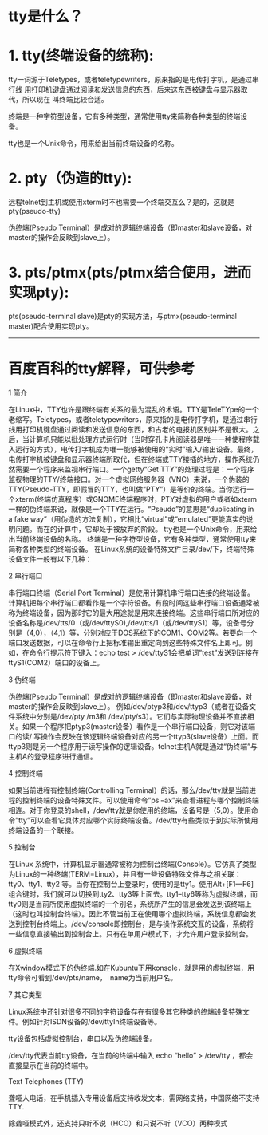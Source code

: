 # tty是什么？
    
# 1. tty(终端设备的统称):

tty一词源于Teletypes，或者teletypewriters，原来指的是电传打字机，是通过串行线
用打印机键盘通过阅读和发送信息的东西，后来这东西被键盘与显示器取代，所以现在
叫终端比较合适。

终端是一种字符型设备，它有多种类型，通常使用tty来简称各种类型的终端设备。

tty也是一个Unix命令，用来给出当前终端设备的名称。

# 2. pty（伪造的tty):

远程telnet到主机或使用xterm时不也需要一个终端交互么？是的，这就是pty(pseudo-tty)

伪终端(Pseudo Terminal）是成对的逻辑终端设备（即master和slave设备，对master的操作会反映到slave上）。

# 3. pts/ptmx(pts/ptmx结合使用，进而实现pty):

pts(pseudo-terminal slave)是pty的实现方法，与ptmx(pseudo-terminal master)配合使用实现pty。


--------------------------------------------------------------------------------

# 百度百科的tty解释，可供参考


1 简介

在Linux中，TTY也许是跟终端有关系的最为混乱的术语。TTY是TeleTYpe的一个老缩写。Teletypes，或者teletypewriters，原来指的是电传打字机，是通过串行线用打印机键盘通过阅读和发送信息的东西，和古老的电报机区别并不是很大。之后，当计算机只能以批处理方式运行时（当时穿孔卡片阅读器是唯一一种使程序载入运行的方式），电传打字机成为唯一能够被使用的“实时”输入/输出设备。最终，电传打字机被键盘和显示器终端所取代，但在终端或TTY接插的地方，操作系统仍然需要一个程序来监视串行端口。一个getty“Get TTY”的处理过程是：一个程序监视物理的TTY/终端接口。对一个虚拟网络服务器（VNC）来说，一个伪装的TTY(Pseudo-TTY，即假冒的TTY，也叫做“PTY”）是等价的终端。当你运行一个xterm(终端仿真程序）或GNOME终端程序时，PTY对虚拟的用户或者如xterm一样的伪终端来说，就像是一个TTY在运行。“Pseudo”的意思是“duplicating in a fake way”（用伪造的方法复制），它相比“virtual”或“emulated”更能真实的说明问题。而在的计算中，它却处于被放弃的阶段。
tty也是一个Unix命令，用来给出当前终端设备的名称。
终端是一种字符型设备，它有多种类型，通常使用tty来简称各种类型的终端设备。
在Linux系统的设备特殊文件目录/dev/下，终端特殊设备文件一般有以下几种：

2 串行端口

串行端口终端（Serial Port Terminal）是使用计算机串行端口连接的终端设备。计算机把每个串行端口都看作是一个字符设备。有段时间这些串行端口设备通常被称为终端设备，因为那时它的最大用途就是用来连接终端。这些串行端口所对应的设备名称是/dev/tts/0（或/dev/ttyS0),/dev/tts/1（或/dev/ttyS1）等，设备号分别是（4,0），（4,1）等，分别对应于DOS系统下的COM1、COM2等。若要向一个端口发送数据，可以在命令行上把标准输出重定向到这些特殊文件名上即可。例如，在命令行提示符下键入：echo test > /dev/ttyS1会把单词”test”发送到连接在ttyS1(COM2）端口的设备上。

3 伪终端

伪终端(Pseudo Terminal）是成对的逻辑终端设备（即master和slave设备，对master的操作会反映到slave上）。
例如/dev/ptyp3和/dev/ttyp3（或者在设备文件系统中分别是/dev/pty /m3和 /dev/pty/s3）。它们与实际物理设备并不直接相关。如果一个程序把ptyp3(master设备）看作是一个串行端口设备，则它对该端口的读/ 写操作会反映在该逻辑终端设备对应的另一个ttyp3(slave设备）上面。而ttyp3则是另一个程序用于读写操作的逻辑设备。telnet主机A就是通过“伪终端”与主机A的登录程序进行通信。

4 控制终端

如果当前进程有控制终端(Controlling Terminal）的话，那么/dev/tty就是当前进程的控制终端的设备特殊文件。可以使用命令”ps –ax”来查看进程与哪个控制终端相连。对于你登录的shell，/dev/tty就是你使用的终端，设备号是（5,0）。使用命令”tty”可以查看它具体对应哪个实际终端设备。/dev/tty有些类似于到实际所使用终端设备的一个联接。

5 控制台

在Linux 系统中，计算机显示器通常被称为控制台终端(Console）。它仿真了类型为Linux的一种终端(TERM=Linux），并且有一些设备特殊文件与之相关联：tty0、tty1、tty2 等。当你在控制台上登录时，使用的是tty1。使用Alt+[F1—F6]组合键时，我们就可以切换到tty2、tty3等上面去。tty1–tty6等称为虚拟终端，而tty0则是当前所使用虚拟终端的一个别名，系统所产生的信息会发送到该终端上（这时也叫控制台终端）。因此不管当前正在使用哪个虚拟终端，系统信息都会发送到控制台终端上。/dev/console即控制台，是与操作系统交互的设备，系统将一些信息直接输出到控制台上。只有在单用户模式下，才允许用户登录控制台。

6 虚拟终端

在Xwindow模式下的伪终端.如在Kubuntu下用konsole，就是用的虚拟终端，用tty命令可看到/dev/pts/name，　name为当前用户名。

7 其它类型

Linux系统中还针对很多不同的字符设备存在有很多其它种类的终端设备特殊文件。例如针对ISDN设备的/dev/ttyIn终端设备等。

tty设备包括虚拟控制台，串口以及伪终端设备。

/dev/tty代表当前tty设备，在当前的终端中输入 echo “hello” > /dev/tty ，都会直接显示在当前的终端中。

Text Telephones (TTY)

聋哑人电话，在手机插入专用设备后支持收发文本，需网络支持，中国网络不支持TTY.

除聋哑模式外，还支持只听不说（HCO）和只说不听（VCO）两种模式

